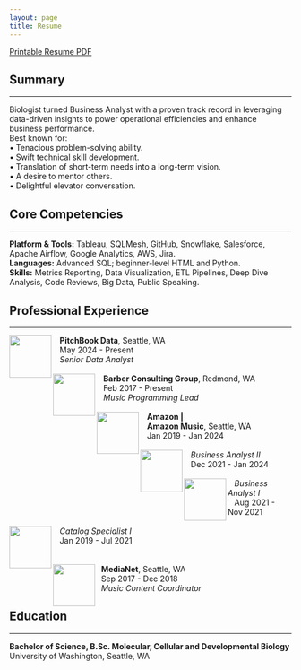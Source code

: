 ```yaml
---
layout: page
title: Resume
---
```

[Printable Resume PDF](https://biancaliebhaber.github.io/Bianca%20Liebhaber%20Resume.pdf)
## Summary
***
Biologist turned Business Analyst with a proven track record in leveraging data-driven insights to power operational efficiencies and enhance business performance.<br/>
Best known for:<br/>
• Tenacious problem-solving ability.<br/>
• Swift technical skill development.<br/>
• Translation of short-term needs into a long-term vision.<br/>
• A desire to mentor others.<br/>
• Delightful elevator conversation.<br/>

## Core Competencies
***
**Platform & Tools:** Tableau, SQLMesh, GitHub, Snowflake, Salesforce, Apache Airflow, Google Analytics, AWS, Jira.<br/>
**Languages:** Advanced SQL; beginner-level HTML and Python. <br/>
**Skills:** Metrics Reporting, Data Visualization, ETL Pipelines, Deep Dive Analysis, Code Reviews, Big Data, Public Speaking.

## Professional Experience
***
<img align="left" width="75" height="75" src="https://biancaliebhaber.github.io/assets/img/pitchbook_logo.png">
 &nbsp; &nbsp;<b>PitchBook Data</b>, Seattle, WA <br/> 
 &nbsp; &nbsp;May 2024 - Present<br/> 
 &nbsp; &nbsp;<i>Senior Data Analyst</i>
 <br/>
 <br/> 
<img align="left" width="75" height="75" src="https://biancaliebhaber.github.io/assets/img/barberent.jpg">
 &nbsp; &nbsp;<b>Barber Consulting Group</b>, Redmond, WA <br/> 
 &nbsp; &nbsp;Feb 2017 - Present<br/> 
 &nbsp; &nbsp;<i>Music Programming Lead</i>
 <br/>
 <br/> 
<img align="left" width="75" height="75" src="https://biancaliebhaber.github.io/assets/img/amazon_music.png">
 &nbsp; &nbsp;<b>Amazon |</b><br/> 
 &nbsp; &nbsp;<b>Amazon Music</b>, Seattle, WA<br/> 
 &nbsp; &nbsp;Jan 2019 - Jan 2024
 <br/> 
 <br/>
<img align="left" width="75" height="75" src="https://biancaliebhaber.github.io/assets/img/gray-vertical-line.png">
 &nbsp; &nbsp;<i>Business Analyst II</i> <br/> 
 &nbsp; &nbsp;Dec 2021 - Jan 2024
 <br/> 
 <br/>
 <img align="left" width="75" height="75" src="https://biancaliebhaber.github.io/assets/img/gray-vertical-line.png">
 &nbsp; &nbsp;<i>Business Analyst I</i> <br/> 
 &nbsp; &nbsp;Aug 2021 - Nov 2021
 <br/> 
 <br/> 
 <img align="left" width="75" height="75" src="https://biancaliebhaber.github.io/assets/img/gray-vertical-line.png">
 &nbsp; &nbsp;<i>Catalog Specialist I</i> <br/> 
 &nbsp; &nbsp;Jan 2019 - Jul 2021
 <br/> 
 <br/>
 <br/> 
 <img align="left" width="75" height="75" src="https://biancaliebhaber.github.io/assets/img/medianet.jpeg">
 &nbsp;&nbsp;<b>MediaNet</b>, Seattle, WA <br/> 
 &nbsp;&nbsp;Sep 2017 - Dec 2018<br/> 
 &nbsp;&nbsp;<i>Music Content Coordinator</i>



<h2 id="education">Education</h2> 
<hr> 
<p><strong>Bachelor of Science, B.Sc. Molecular, Cellular and Developmental Biology</strong><br/>
University of Washington, Seattle, WA	</p>	
